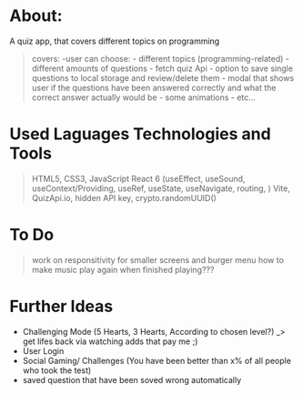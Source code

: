 # About:
A quiz app, that covers different topics on programming
>covers:
    -user can choose:
        - different topics (programming-related)
        - different amounts of questions
    - fetch quiz Api
    - option to save single questions to local storage and review/delete them
    - modal that shows user if the questions have been answered correctly and what the correct answer actually would be
    - some animations
    - etc...
   
# Used Laguages Technologies and Tools
> HTML5, CSS3, JavaScript
> React 6 
    (useEffect, useSound, useContext/Providing, useRef, useState, useNavigate, routing, )
> Vite, QuizApi.io, hidden API key, crypto.randomUUID()


# To Do
> work on responsitivity for smaller screens and burger menu
> how to make music play again when finished playing???


# Further Ideas
- Challenging Mode (5 Hearts, 3 Hearts, According to chosen level?) _> get lifes back via watching adds that pay me ;)
- User Login
- Social Gaming/ Challenges (You have been better than x% of all people who took the test)
- saved question that have been soved wrong automatically

